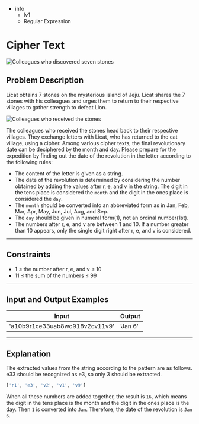 - info
    - lv1
    - Regular Expression

# Cipher Text
![Colleagues who discovered seven stones](./2_1.webp)

## Problem Description
Licat obtains 7 stones on the mysterious island of Jeju. Licat shares the 7 stones with his colleagues and urges them to return to their respective villages to gather strength to defeat Lion.

![Colleagues who received the stones](./2_2.webp)

The colleagues who received the stones head back to their respective villages. They exchange letters with Licat, who has returned to the cat village, using a cipher. Among various cipher texts, the final revolutionary date can be deciphered by the month and day. Please prepare for the expedition by finding out the date of the revolution in the letter according to the following rules:

- The content of the letter is given as a string.
- The date of the revolution is determined by considering the number obtained by adding the values after r, e, and v in the string. The digit in the tens place is considered the `month` and the digit in the ones place is considered the `day`.
- The `month` should be converted into an abbreviated form as in Jan, Feb, Mar, Apr, May, Jun, Jul, Aug, and Sep.
- The `day` should be given in numeral form(1), not an ordinal number(1st).
- The numbers after r, e, and v are between 1 and 10. If a number greater than 10 appears, only the single digit right after r, e, and v is considered.


---

## Constraints

- 1 ≤ the number after r, e, and v ≤ 10
- 11 ≤ the sum of the numbers ≤ 99

---

## Input and Output Examples

| Input                                  | Output  |
| ---------------------------------------- | ------- |
| 'a10b9r1ce33uab8wc918v2cv11v9'          | 'Jan 6' |

---

## Explanation

The extracted values from the string according to the pattern are as follows. e33 should be recognized as e3, so only 3 should be extracted.

```py
['r1', 'e3', 'v2', 'v1', 'v9']
```

When all these numbers are added together, the result is `16`, which means the digit in the tens place is the month and the digit in the ones place is the day. Then `1` is converted into `Jan`. Therefore, the date of the revolution is `Jan 6`.
